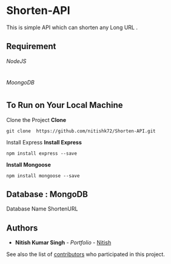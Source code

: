 # Shorten-API
This is simple API which can shorten any Long URL .


## Requirement
*NodeJS*
#
*MoongoDB*
#
#

## To Run on Your Local Machine

Clone the Project
**Clone**
```
git clone  https://github.com/nitishk72/Shorten-API.git
```

Install Express
**Install Express**
```
npm install express --save
```
**Install Mongoose**
```
npm install mongoose --save
```

## Database : MongoDB 
Database Name ShortenURL

## Authors

* **Nitish Kumar Singh** - *Portfolio* - [Nitish](https://nitishk72.github.io)

See also the list of [contributors](https://github.com/nitishk72/Shorten-API/contributors) who participated in this project.
